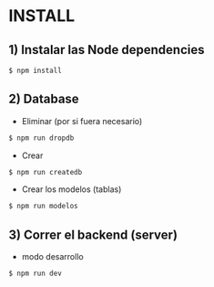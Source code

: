 # INSTALL

## 1) Instalar las Node dependencies

```bash
$ npm install
```

## 2) Database

- Eliminar (por si fuera necesario)

```bash
$ npm run dropdb
```

- Crear 

```bash
$ npm run createdb
```

- Crear los modelos (tablas) 

```bash
$ npm run modelos
```

## 3) Correr el backend (server)

- modo desarrollo

```bash
$ npm run dev
```